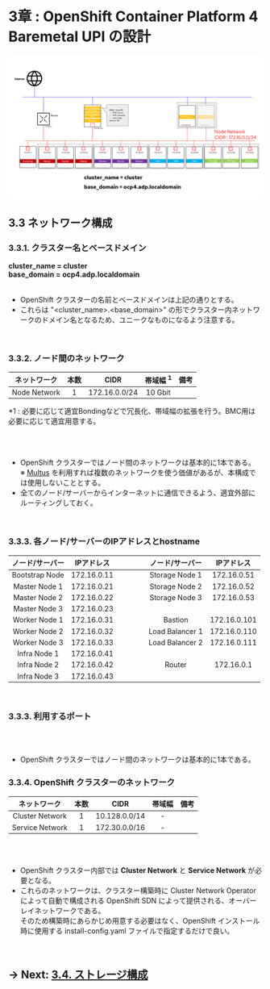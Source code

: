 # 3章 : OpenShift Container Platform 4 Baremetal UPI の設計

![システム構成図](./images/image_001.png)

## 3.3 ネットワーク構成
### 3.3.1. クラスター名とベースドメイン
<b>
cluster_name = cluster
<br>
base_domain = ocp4.adp.localdomain
</b>

<br>
<br>

- OpenShift クラスターの名前とベースドメインは上記の通りとする。
- これらは "<cluster_name>.<base_domain>" の形でクラスター内ネットワークのドメイン名となるため、ユニークなものになるよう注意する。

<br>

### 3.3.2. ノード間のネットワーク
| ネットワーク | 本数 | CIDR | 帯域幅 <sup>1</sup> | 備考 |
|:----------:|:----:|:---:|:----:|:----|
| Node Network | 1 | 172.16.0.0/24  | 10 Gbit |

*1 : 必要に応じて適宜Bondingなどで冗長化、帯域幅の拡張を行う。BMC用は必要に応じて適宜用意する。 <br>

<br>
<br>

- OpenShift クラスターではノード間のネットワークは基本的に1本である。<br>
※ [Multus](https://docs.openshift.com/container-platform/4.5/networking/multiple_networks/understanding-multiple-networks.html) を利用すれば複数のネットワークを使う価値があるが、本構成では使用しないこととする。
- 全てのノード/サーバーからインターネットに通信できるよう、適宜外部にルーティングしておく。

<br>

### 3.3.3. 各ノード/サーバーのIPアドレスとhostname

| ノード/サーバー | IPアドレス | &emsp;&emsp;&emsp; | ノード/サーバー | IPアドレス |
|:-------------:|:---------:|:---------:|:-------------:|:---------:|
| Bootstrap Node| 172.16.0.11 || Storage Node 1 | 172.16.0.51 |
| Master Node 1 | 172.16.0.21 || Storage Node 2 | 172.16.0.52 |
| Master Node 2 | 172.16.0.22 || Storage Node 3 | 172.16.0.53 |
| Master Node 3 | 172.16.0.23 ||||
| Worker Node 1 | 172.16.0.31 || Bastion        | 172.16.0.101 |
| Worker Node 2 | 172.16.0.32 || Load Balancer 1| 172.16.0.110 |
| Worker Node 3 | 172.16.0.33 || Load Balancer 2| 172.16.0.111 |
| Infra Node 1  | 172.16.0.41 ||||
| Infra Node 2  | 172.16.0.42 || Router         | 172.16.0.1 |
| Infra Node 3  | 172.16.0.43 ||||

<br>

### 3.3.3. 利用するポート

<br>
<br>

- OpenShift クラスターではノード間のネットワークは基本的に1本である。<br>


### 3.3.4. OpenShift クラスターのネットワーク
| ネットワーク | 本数 | CIDR | 帯域幅 | 備考 |
|:----------:|:----:|:---:|:----:|:----|
| Cluster Network | 1 | 10.128.0.0/14  | - |
| Service Network | 1 | 172.30.0.0/16  | - |

<br>
<br>


- OpenShift クラスター内部では **Cluster Network** と **Service Network** が必要となる。
- これらのネットワークは、クラスター構築時に Cluster Network Operator によって自動で構成される OpenShift SDN によって提供される、オーバーレイネットワークである。<br>
そのため構築時にあらかじめ用意する必要はなく、OpenShift インストール時に使用する install-config.yaml ファイルで指定するだけで良い。

<br>

## → Next: [3.4. ストレージ構成](./3.4.md)
